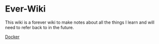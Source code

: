 # Ever-Wiki

This wiki is a forever wiki to make notes about all the things I learn and will need to refer back to in the future.

[Docker](devops/docker.md)

